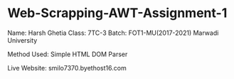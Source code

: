 # Web-Scrapping-AWT-Assignment-1

Name: Harsh Ghetia
Class: 7TC-3
Batch: FOT1-MU(2017-2021)
Marwadi University

Method Used: Simple HTML DOM Parser

Live Website: smilo7370.byethost16.com

